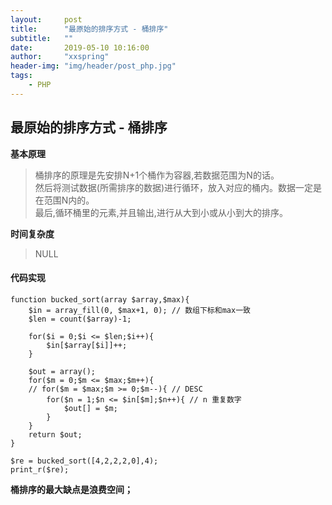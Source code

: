 ```yaml
---
layout:     post
title:      "最原始的排序方式 - 桶排序"
subtitle:   ""
date:       2019-05-10 10:16:00
author:     "xxspring"
header-img: "img/header/post_php.jpg"
tags:
    - PHP
---
```


## 最原始的排序方式 - 桶排序

**基本原理**

> 桶排序的原理是先安排N+1个桶作为容器,若数据范围为N的话。  
然后将测试数据(所需排序的数据)进行循环，放入对应的桶内。数据一定是在范围N内的。  
最后,循环桶里的元素,并且输出,进行从大到小或从小到大的排序。  

**时间复杂度**
> NULL

#### 代码实现
```
function bucked_sort(array $array,$max){
	$in = array_fill(0, $max+1, 0); // 数组下标和max一致
	$len = count($array)-1;

	for($i = 0;$i <= $len;$i++){
		$in[$array[$i]]++;
	}

	$out = array();
	for($m = 0;$m <= $max;$m++){ 
	// for($m = $max;$m >= 0;$m--){ // DESC
		for($n = 1;$n <= $in[$m];$n++){ // n 重复数字 
			$out[] = $m;
		}
	}
	return $out;
}

$re = bucked_sort([4,2,2,2,0],4);
print_r($re);
```

**桶排序的最大缺点是浪费空间；**


